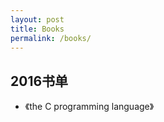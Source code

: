 ```yaml
---
layout: post
title: Books
permalink: /books/
---
```


2016书单
-----------------------------------------------------------------

+ 《the C programming language》
